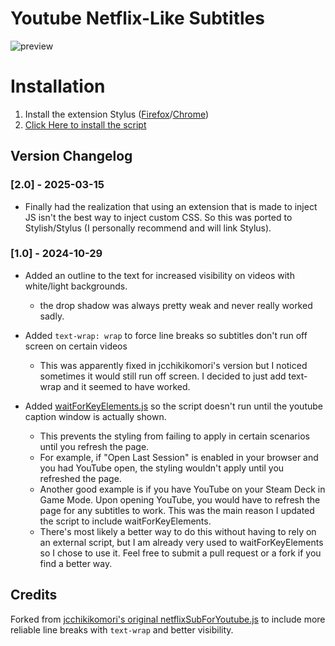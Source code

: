 # Youtube Netflix-Like Subtitles

![preview](https://github.com/user-attachments/assets/dace5599-ef7e-4edc-9eff-b68406f464c4)

# Installation
1) Install the extension Stylus ([Firefox](https://addons.mozilla.org/en-US/firefox/addon/styl-us/)/[Chrome](https://chromewebstore.google.com/detail/stylus/clngdbkpkpeebahjckkjfobafhncgmne?hl=en))
3) [Click Here to install the script](https://raw.githubusercontent.com/Ryah/Custom-Youtube-Subtitles/main/customYoutubeSubtitles.css)

## Version Changelog

### [2.0] - 2025-03-15
- Finally had the realization that using an extension that is made to inject JS isn't the best way to inject custom CSS. So this was ported to Stylish/Stylus (I personally recommend and will link Stylus).

### [1.0] - 2024-10-29

- Added an outline to the text for increased visibility on videos with white/light backgrounds.
  - the drop shadow was always pretty weak and never really worked sadly.
    
- Added `text-wrap: wrap` to force line breaks so subtitles don't run off screen on certain videos
  - This was apparently fixed in jcchikikomori's version but I noticed sometimes it would still run off screen. I decided to just add text-wrap and it seemed to have worked.
    
- Added [waitForKeyElements.js](https://gist.github.com/BrockA/2625891) so the script doesn't run until the youtube caption window is actually shown.
  - This prevents the styling from failing to apply in certain scenarios until you refresh the page.
  - For example, if "Open Last Session" is enabled in your browser and you had YouTube open, the styling wouldn't apply until you refreshed the page.
  - Another good example is if you have YouTube on your Steam Deck in Game Mode. Upon opening YouTube, you would have to refresh the page for any subtitles to work. This was the main reason I updated the script to include waitForKeyElements.
  - There's most likely a better way to do this without having to rely on an external script, but I am already very used to waitForKeyElements so I chose to use it. Feel free to submit a pull request or a fork if you find a better way.

## Credits
Forked from [jcchikikomori's original netflixSubForYoutube.js](https://gist.github.com/jcchikikomori/76980b85caad942f94b8ec2deb3e04ff) to include more reliable line breaks with `text-wrap` and better visibility.
